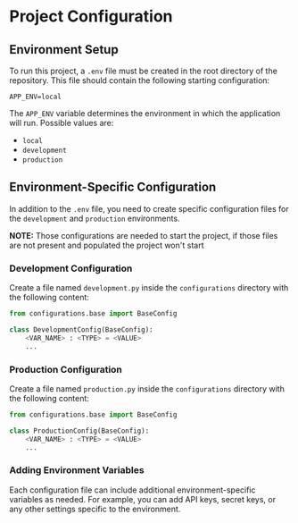 # Project Configuration

## Environment Setup

To run this project, a `.env` file must be created in the root directory of the repository. This file should contain the following starting configuration:

```plaintext
APP_ENV=local
```

The `APP_ENV` variable determines the environment in which the application will run. Possible values are:
- `local`
- `development`
- `production`

## Environment-Specific Configuration

In addition to the `.env` file, you need to create specific configuration files for the `development` and `production` environments.

**NOTE:** Those configurations are needed to start the project, if those files are not present and populated the project won't start

### Development Configuration

Create a file named `development.py` inside the `configurations` directory with the following content:

```python
from configurations.base import BaseConfig

class DevelopmentConfig(BaseConfig):
    <VAR_NAME> : <TYPE> = <VALUE>
    ...
```

### Production Configuration

Create a file named `production.py` inside the `configurations` directory with the following content:

```python
from configurations.base import BaseConfig

class ProductionConfig(BaseConfig):
    <VAR_NAME> : <TYPE> = <VALUE>
    ...
```

### Adding Environment Variables

Each configuration file can include additional environment-specific variables as needed. For example, you can add API keys, secret keys, or any other settings specific to the environment.